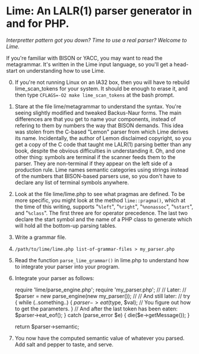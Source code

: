 Lime: An LALR(1) parser generator in and for PHP.
=================================================

_Interpretter pattern got you down? Time to use a real parser? Welcome to Lime._

If you're familiar with BISON or YACC, you may want to read the metagrammar.
It's written in the Lime input language, so you'll get a head-start on
understanding how to use Lime.

0. If you're not running Linux on an IA32 box, then you will have to rebuild
	lime_scan_tokens for your system. It should be enough to erase it,
	and then type `CFLAGS=-O2 make lime_scan_tokens` at the bash prompt.

1. Stare at the file lime/metagrammar to understand the syntax. You're seeing
	slightly modified and tweaked Backus-Naur forms. The main differences
	are that you get to name your components, instead of refering to them
	by numbers the way that BISON demands. This idea was stolen from the
	C-based "Lemon" parser from which Lime derives its name. Incidentally,
	the author of Lemon disclaimed copyright, so you get a copy of the C
	code that taught me LALR(1) parsing better than any book, despite the
	obvious difficulties in understanding it. Oh, and one other thing:
	symbols are terminal if the scanner feeds them to the parser. They
	are non-terminal if they appear on the left side of a production rule.
	Lime names semantic categories using strings instead of the numbers
	that BISON-based parsers use, so you don't have to declare any list of
	terminal symbols anywhere.

2. Look at the file lime/lime.php to see what pragmas are defined. To be more
	specific, you might look at the method `lime::pragma()`, which at the
	time of this writing, supports "`%left`", "`%right`", "`%nonassoc`",
	"`%start`", and "`%class`". The first three are for operator precedence.
	The last two declare the start symbol and the name of a PHP class to
	generate which will hold all the bottom-up parsing tables.

3. Write a grammar file.

4. `/path/to/lime/lime.php list-of-grammar-files > my_parser.php`

5. Read the function `parse_lime_grammar()` in lime.php to understand
	how to integrate your parser into your program.

6. Integrate your parser as follows:

	require 'lime/parse_engine.php';
	require 'my_parser.php';
	//
	// Later:
	//
	$parser = new parse_engine(new my_parser());
	//
	// And still later:
	//
	try {
		while (..something..) {
			$parser->eat($type, $val);
			// You figure out how to get the parameters.
		}
		// And after the last token has been eaten:
		$parser->eat_eof();
	} catch (parse_error $e) {
		die($e->getMessage());
	}

	return $parser->semantic;

7. You now have the computed semantic value of whatever you parsed. Add salt
	and pepper to taste, and serve.

